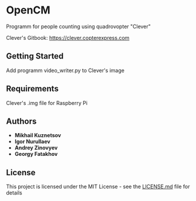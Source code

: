 # OpenCM
Programm for people counting using quadrovopter "Clever"

Clever's Gitbook: https://clever.copterexpress.com

## Getting Started

Add programm video_writer.py to Clever's image

## Requirements

Clever's .img file for Raspberry Pi

## Authors

* **Mikhail Kuznetsov**
* **Igor Nurullaev**
* **Andrey Zinovyev**
* **Georgy Fatakhov**

## License

This project is licensed under the MIT License - see the [LICENSE.md](LICENSE.md) file for details

